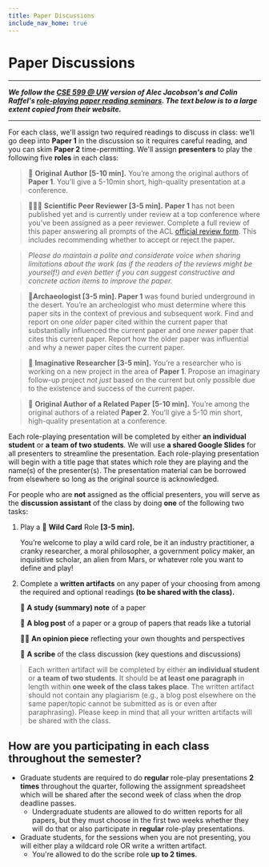 ```yaml
---
title: Paper Discussions
include_nav_home: true
---
```



# Paper Discussions

---
___We follow the [CSE 599 @ UW](https://cse599d1wi23.notion.site/cse599d1wi23/CSE-599-D1-Winter-2023-fe73cb56c11b45efb34e94c090480791#948c133be7d845c6b8720e85279ecd60) version of Alec Jacobson's and Colin Raffel's [role-playing paper reading seminars](https://colinraffel.com/blog/role-playing-seminar.html). The text below is to a large extent copied from their website.___


---

For each class, we'll assign two required readings to discuss in class: we’ll go deep into **Paper 1** in the discussion so it requires careful reading, and you can skim **Paper 2** time-permitting. We'll assign **presenters** to play the following five **roles** in each class:

> **🌻** **Original** **Author [5-10 min].** You’re among the original authors of **Paper 1**. You’ll give a 5-10min short, high-quality presentation at a conference.

> **👩🏽‍🔬** **Scientific Peer Reviewer [3-5 min].** **Paper 1** has not been published yet and is currently under review at a top conference where you’ve been assigned as a peer reviewer. Complete a full review of this paper answering all prompts of the ACL [official review form](https://2023.aclweb.org/blog/review-acl23/). This includes recommending whether to accept or reject the paper.

> _Please do maintain a polite and considerate voice when sharing limitations about the work (as if the readers of the reviews might be yourself!) and even better if you can suggest constructive and concrete action items to improve the paper._

> **🏺Archaeologist [3-5 min]. Paper 1** was found buried underground in the desert. You’re an archeologist who must determine where this paper sits in the context of previous and subsequent work. Find and report on one *older* paper cited within the current paper that substantially influenced the current paper and one *newer* paper that cites this current paper. Report how the older paper was influential and why a newer paper cites the current paper.

> **🍜** **Imaginative Researcher [3-5 min].** You’re a researcher who is working on a new project in the area of **Paper 1**. Propose an imaginary follow-up project *not just* based on the current but only possible due to the existence and success of the current paper.

> 🦦 **Original Author of a Related Paper [5-10 min].** You’re among the original authors of a related **Paper 2**. You’ll give a 5-10 min short, high-quality presentation at a conference.

Each role-playing presentation will be completed by either **an individual student** or **a team of two students**. We will use **a shared Google Slides** for all presenters to streamline the presentation. Each role-playing presentation will begin with a title page that states which role they are playing and the name(s) of the presenter(s). The presentation material can be borrowed from elsewhere so long as the original source is acknowledged.

For people who are **not** assigned as the official presenters, you will serve as the **discussion assistant** of the class by doing **one** of the following two tasks:

1. Play a 🦄 **Wild Card** Role **[3-5 min].**
    
    You’re welcome to play a wild card role, be it an industry practitioner, a cranky researcher, a moral philosopher, a government policy maker, an inquisitive scholar, an alien from Mars, or whatever role you want to define and play!  
    
2. Complete a **written artifacts** on any paper of your choosing from among the required and optional readings **(to be shared with the class).**
    
    📝 **A study (summary) note** of a paper 

    📑 **A blog post** of a paper or a group of papers that reads like a tutorial
    
    🙋‍♀️ **An opinion piece** reflecting your own thoughts and perspectives
    
    📕 **A scribe** of the class discussion (key questions and discussions)
    

> Each written artifact will be completed by either **an individual student** or **a team of two students**. It should be **at least one paragraph** in length within **one week of the class takes place**. The written artifact should not contain any plagiarism (e.g., a blog post elsewhere on the same paper/topic cannot be submitted as is or even after paraphrasing). Please keep in mind that all your written artifacts will be shared with the class.


## How are you participating in each class throughout the semester?

- Graduate students are required to do **regular** role-play presentations **2 times** throughout the quarter, following the assignment spreadsheet which will be shared after the second week of class when the drop deadline passes.
    - Undergraduate students are allowed to do written reports for all papers, but they must choose in the first two weeks whether they will do that or also participate in  **regular** role-play presentations.
- Graduate students, for the sessions when you are not presenting, you will either play a wildcard role OR write a written artifact.
    - You're allowed to do the scribe role **up to 2 times**.
